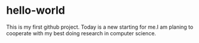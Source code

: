 # hello-world
This is my first github project.
Today is a new starting for me.I am planing to cooperate with my best doing research in computer science.
